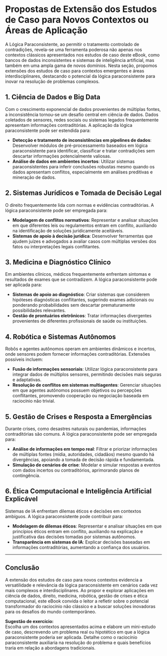 
# Propostas de Extensão dos Estudos de Caso para Novos Contextos ou Áreas de Aplicação

A Lógica Paraconsistente, ao permitir o tratamento controlado de contradições, revela-se uma ferramenta poderosa não apenas nos contextos clássicos apresentados nos estudos de caso deste eBook, como bancos de dados inconsistentes e sistemas de inteligência artificial, mas também em uma ampla gama de novos domínios. Nesta seção, propomos extensões dos estudos de caso para contextos emergentes e áreas interdisciplinares, destacando o potencial da lógica paraconsistente para inovar na resolução de problemas complexos.

## 1. **Ciência de Dados e Big Data**

Com o crescimento exponencial de dados provenientes de múltiplas fontes, a inconsistência tornou-se um desafio central em ciência de dados. Dados coletados de sensores, redes sociais ou sistemas legados frequentemente apresentam informações contraditórias. A aplicação da lógica paraconsistente pode ser estendida para:

- **Detecção e tratamento de inconsistências em pipelines de dados**: Desenvolver módulos de pré-processamento baseados em lógica paraconsistente para identificar, classificar e tratar contradições sem descartar informações potencialmente valiosas.
- **Análise de dados em ambientes incertos**: Utilizar sistemas paraconsistentes para inferir conclusões robustas mesmo quando os dados apresentam conflitos, especialmente em análises preditivas e mineração de dados.

## 2. **Sistemas Jurídicos e Tomada de Decisão Legal**

O direito frequentemente lida com normas e evidências contraditórias. A lógica paraconsistente pode ser empregada para:

- **Modelagem de conflitos normativos**: Representar e analisar situações em que diferentes leis ou regulamentos entram em conflito, auxiliando na identificação de soluções juridicamente aceitáveis.
- **Sistemas de apoio à decisão jurídica**: Desenvolver ferramentas que ajudem juízes e advogados a avaliar casos com múltiplas versões dos fatos ou interpretações legais conflitantes.

## 3. **Medicina e Diagnóstico Clínico**

Em ambientes clínicos, médicos frequentemente enfrentam sintomas e resultados de exames que se contradizem. A lógica paraconsistente pode ser aplicada para:

- **Sistemas de apoio ao diagnóstico**: Criar sistemas que considerem hipóteses diagnósticas conflitantes, sugerindo exames adicionais ou ponderando probabilidades sem descartar prematuramente possibilidades relevantes.
- **Gestão de prontuários eletrônicos**: Tratar informações divergentes provenientes de diferentes profissionais de saúde ou instituições.

## 4. **Robótica e Sistemas Autônomos**

Robôs e agentes autônomos operam em ambientes dinâmicos e incertos, onde sensores podem fornecer informações contraditórias. Extensões possíveis incluem:

- **Fusão de informações sensoriais**: Utilizar lógica paraconsistente para integrar dados de múltiplos sensores, permitindo decisões mais seguras e adaptativas.
- **Resolução de conflitos em sistemas multiagentes**: Gerenciar situações em que agentes autônomos possuem objetivos ou percepções conflitantes, promovendo cooperação ou negociação baseada em raciocínio não trivial.

## 5. **Gestão de Crises e Resposta a Emergências**

Durante crises, como desastres naturais ou pandemias, informações contraditórias são comuns. A lógica paraconsistente pode ser empregada para:

- **Análise de informações em tempo real**: Filtrar e priorizar informações de múltiplas fontes (mídia, autoridades, cidadãos) mesmo quando há divergências, apoiando a tomada de decisão rápida e fundamentada.
- **Simulação de cenários de crise**: Modelar e simular respostas a eventos com dados incertos ou contraditórios, aprimorando planos de contingência.

## 6. **Ética Computacional e Inteligência Artificial Explicável**

Sistemas de IA enfrentam dilemas éticos e decisões em contextos ambíguos. A lógica paraconsistente pode contribuir para:

- **Modelagem de dilemas éticos**: Representar e analisar situações em que princípios éticos entram em conflito, auxiliando na explicação e justificativa das decisões tomadas por sistemas autônomos.
- **Transparência em sistemas de IA**: Explicar decisões baseadas em informações contraditórias, aumentando a confiança dos usuários.

___

## **Conclusão**

A extensão dos estudos de caso para novos contextos evidencia a versatilidade e relevância da lógica paraconsistente em cenários cada vez mais complexos e interdisciplinares. Ao propor e explorar aplicações em ciência de dados, direito, medicina, robótica, gestão de crises e ética computacional, este eBook convida o leitor a refletir sobre o potencial transformador do raciocínio não clássico e a buscar soluções inovadoras para os desafios do mundo contemporâneo.

**Sugestão de exercício:**  
Escolha um dos contextos apresentados acima e elabore um mini-estudo de caso, descrevendo um problema real ou hipotético em que a lógica paraconsistente poderia ser aplicada. Detalhe como o raciocínio paraconsistente auxiliaria na resolução do problema e quais benefícios traria em relação a abordagens tradicionais.

